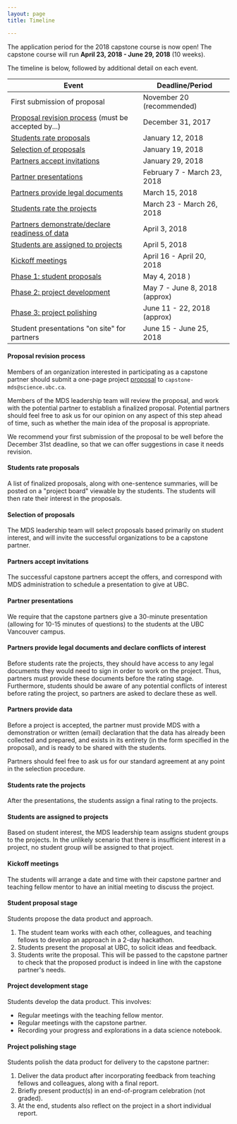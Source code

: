 ```yaml
---
layout: page
title: Timeline

---
```


The application period for the 2018 capstone course is now open!
The capstone course will run __April 23, 2018 - June 29, 2018__ (10 weeks).

The timeline is below, followed by additional detail on each event.

| Event | Deadline/Period |
| ----- | ---- |
| First submission of proposal | November 20 (recommended) |
| [Proposal revision process](#proposal-revision-process) (must be accepted by...) | December 31, 2017  |
| [Students rate proposals](#students-rate-proposals) | January 12, 2018  |
| [Selection of proposals](#selection-of-proposals) | January 19, 2018   |
| [Partners accept invitations](#partners-accept-invitations) | January 29, 2018  |
| [Partner presentations](#partner-presentations)       | February 7 - March 23, 2018 |
| [Partners provide legal documents](#partners-provide-legal-documents-and-declare-conflicts-of-interest) | March 15, 2018  |
| [Students rate the projects](#students-rate-the-projects)  | March 23 - March 26, 2018 |
| [Partners demonstrate/declare readiness of data](#partners-provide-data)  | April 3, 2018 |
| [Students are assigned to projects](#students-are-assigned-to-projects) | April 5, 2018  |
| [Kickoff meetings](#kickoff-meetings)    | April 16 - April 20, 2018 |
| [Phase 1: student proposals](#student-proposals) |  May 4, 2018 ) |
| [Phase 2: project development](#project-development-stage) | May 7 - June 8, 2018 (approx)  |
| [Phase 3: project polishing](#project-polishing-stage) | June 11 - 22, 2018 (approx) |
| Student presentations "on site" for partners | June 15 - June 25, 2018 |

#### Proposal revision process

Members of an organization interested in participating as a capstone partner should submit a one-page project [proposal](https://ubc-mds.github.io/capstone/partner_info/#proposals) to `capstone-mds@science.ubc.ca`.

Members of the MDS leadership team will review the proposal, and work with the potential partner to establish a finalized proposal. Potential partners should feel free to ask us for our opinion on any aspect of this step ahead of time, such as whether the main idea of the proposal is appropriate.

We recommend your first submission of the proposal to be well before the December 31st deadline, so that we can offer suggestions in case it needs revision.

#### Students rate proposals

A list of finalized proposals, along with one-sentence summaries, will be posted on a "project board" viewable by the students. The students will then rate their interest in the proposals.

#### Selection of proposals

The MDS leadership team will select proposals based primarily on student interest, and will invite the successful organizations to be a capstone partner.

#### Partners accept invitations

The successful capstone partners accept the offers, and correspond with MDS administration to schedule a presentation to give at UBC.

#### Partner presentations

We require that the capstone partners give a 30-minute presentation (allowing for 10-15 minutes of questions) to the students at the UBC Vancouver campus.

#### Partners provide legal documents and declare conflicts of interest

Before students rate the projects, they should have access to any legal documents they would need to sign in order to work on the project. Thus, partners must provide these documents before the rating stage. Furthermore, students should be aware of any potential conflicts of interest before rating the project, so partners are asked to declare these as well.

#### Partners provide data

Before a project is accepted, the partner must provide MDS with a demonstration or written (email) declaration that the data has already been collected and prepared, and exists in its entirety (in the form specified in the proposal), and is ready to be shared with the students.

Partners should feel free to ask us for our standard agreement at any point in the selection procedure.


#### Students rate the projects

After the presentations, the students assign a final rating to the projects.

#### Students are assigned to projects

Based on student interest, the MDS leadership team assigns student groups to the projects. In the unlikely scenario that there is insufficient interest in a project, no student group will be assigned to that project.

#### Kickoff meetings

The students will arrange a date and time with their capstone partner and teaching fellow mentor to have an initial meeting to discuss the project.

#### Student proposal stage

Students propose the data product and approach.

  1. The student team works with each other, colleagues, and teaching fellows to develop an approach in a 2-day hackathon.
  2. Students present the proposal at UBC, to solicit ideas and feedback.
  3. Students write the proposal. This will be passed to the capstone partner to check that the proposed product is indeed in line with the capstone partner's needs.

#### Project development stage

Students develop the data product. This involves:

  - Regular meetings with the teaching fellow mentor.
  - Regular meetings with the capstone partner.
  - Recording your progress and explorations in a data science notebook.

#### Project polishing stage

Students polish the data product for delivery to the capstone partner:

  1. Deliver the data product after incorporating feedback from teaching fellows and colleagues, along with a final report.
  2. Briefly present product(s) in an end-of-program celebration (not graded).
  3. At the end, students also reflect on the project in a short individual report.

